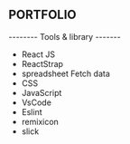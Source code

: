 <h2> PORTFOLIO </h2>

-------- Tools & library -------

- React JS
- ReactStrap
- spreadsheet Fetch data
- CSS
- JavaScript
- VsCode
- Eslint
- remixicon
- slick 